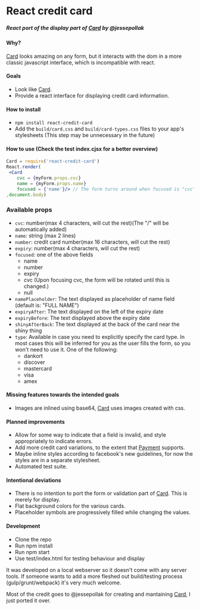 # React credit card

##### React port of the display part of [Card](http://github.com/jessepollak/card) by @jessepollak

#### Why?

[Card](http://github.com/jessepollak/card) looks amazing on any form, but it interacts with the dom in a more classic javascript interface, which is incompatible with react.

#### Goals

- Look like [Card](http://github.com/jessepollak/card).
- Provide a react interface for displaying credit card information.

#### How to install
  
- `npm install react-credit-card`
- Add the `build/card.css` and `build/card-types.css` files to your app's stylesheets (This step may be unnecessary in the future)

#### How to use (Check the test index.cjsx for a better overview)

```jsx
Card = require('react-credit-card')
React.render(
 <Card 
    cvc = {myForm.props.cvc} 
    name = {myForm.props.name} 
    focused = {'name'}/> // The form turns around when focused is "cvc"
,document.body)
```

### Available props
  
  - `cvc`: number(max 4 characters, will cut the rest)(The "/" will be automatically added)
  - `name`: string (max 2 lines)
  - `number`: credit card number(max 16 characters, will cut the rest)
  - `expiry`: number(max 4 characters, will cut the rest) 
  - `focused`: one of the above fields
    - name
    - number
    - expiry
    - cvc (Upon focusing cvc, the form will be rotated until this is changed.)
    - null
  - `namePlaceholder`: The text displayed as placeholder of name field (default is: "FULL NAME")
  - `expiryAfter`: The text displayed on the left of the expiry date
  - `expiryBefore`: The text displayed above the expiry date
  - `shinyAfterBack`: The text displayed at the back of the card near the shiny thing
  - `type`: Available in case you need to explicitly specify the card type. In most cases this will be inferred for you as the user fills the form, so you won't need to use it. One of the following:
    - dankort
    - discover
    - mastercard
    - visa
    - amex

#### Missing features towards the intended goals

- Images are inlined using base64, [Card](http://github.com/jessepollak/card) uses images created with css.

#### Planned improvements

- Allow for some way to indicate that a field is invalid, and style appropriately to indicate errors. 
- Add more credit card variations, to the extent that [Payment](http://github.com/jessepollak/card) supports. 
- Maybe inline styles according to facebook's new guidelines, for now the styles are in a separate stylesheet.
- Automated test suite.

#### Intentional deviations

- There is no intention to port the form or validation part of [Card](http://github.com/jessepollak/card). This is merely for display.
- Flat background colors for the various cards.
- Placeholder symbols are progressively filled while changing the values.

#### Development

  - Clone the repo
  - Run npm install
  - Run npm start
  - Use test/index.html for testing behaviour and display

It was developed on a local webserver so it doesn't come with any server tools.
If someone wants to add a more fleshed out build/testing process (gulp/grunt/webpack) it's very much welcome.

Most of the credit goes to @jessepollak for creating and mantaining [Card](http://github.com/jessepollak/card), I just ported it over.


